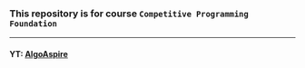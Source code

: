 ### This repository is for course `Competitive Programming Foundation` 
------
#### YT: [AlgoAspire](https://youtube.com/@AlgoAspire/)